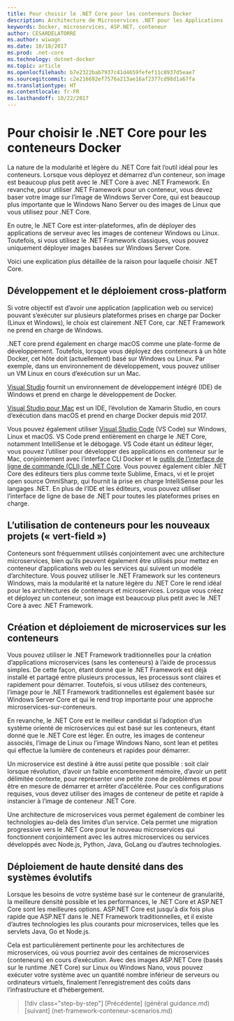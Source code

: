 ```yaml
---
title: Pour choisir le .NET Core pour les conteneurs Docker
description: Architecture de Microservices .NET pour les Applications .NET en conteneur | Pour choisir le .NET Core pour les conteneurs Docker
keywords: Docker, microservices, ASP.NET, conteneur
author: CESARDELATORRE
ms.author: wiwagn
ms.date: 10/18/2017
ms.prod: .net-core
ms.technology: dotnet-docker
ms.topic: article
ms.openlocfilehash: b7e2322bab7937c41d4659fefef11c8937d5eae7
ms.sourcegitcommit: c2e216692ef7576a213ae16af2377cd98d1a67fa
ms.translationtype: HT
ms.contentlocale: fr-FR
ms.lasthandoff: 10/22/2017
---
```

# <a name="when-to-choose-net-core-for-docker-containers"></a>Pour choisir le .NET Core pour les conteneurs Docker

La nature de la modularité et légère du .NET Core fait l’outil idéal pour les conteneurs. Lorsque vous déployez et démarrez d’un conteneur, son image est beaucoup plus petit avec le .NET Core à avec .NET Framework. En revanche, pour utiliser .NET Framework pour un conteneur, vous devez baser votre image sur l’image de Windows Server Core, qui est beaucoup plus importante que le Windows Nano Server ou des images de Linux que vous utilisez pour .NET Core.

En outre, le .NET Core est inter-plateformes, afin de déployer des applications de serveur avec les images de conteneur Windows ou Linux. Toutefois, si vous utilisez le .NET Framework classiques, vous pouvez uniquement déployer images basées sur Windows Server Core.

Voici une explication plus détaillée de la raison pour laquelle choisir .NET Core.

## <a name="developing-and-deploying-cross-platform"></a>Développement et le déploiement cross-platform

Si votre objectif est d’avoir une application (application web ou service) pouvant s’exécuter sur plusieurs plateformes prises en charge par Docker (Linux et Windows), le choix est clairement .NET Core, car .NET Framework ne prend en charge de Windows.

.NET core prend également en charge macOS comme une plate-forme de développement. Toutefois, lorsque vous déployez des conteneurs à un hôte Docker, cet hôte doit (actuellement) basé sur Windows ou Linux. Par exemple, dans un environnement de développement, vous pouvez utiliser un VM Linux en cours d’exécution sur un Mac.

[Visual Studio](https://www.visualstudio.com/) fournit un environnement de développement intégré (IDE) de Windows et prend en charge le développement de Docker. 

[Visual Studio pour Mac](https://www.visualstudio.com/vs/visual-studio-mac/) est un IDE, l’évolution de Xamarin Studio, en cours d’exécution dans macOS et prend en charge Docker depuis mid 2017.

Vous pouvez également utiliser [Visual Studio Code](https://code.visualstudio.com/) (VS Code) sur Windows, Linux et macOS. VS Code prend entièrement en charge le .NET Core, notamment IntelliSense et le débogage. VS Code étant un éditeur léger, vous pouvez l’utiliser pour développer des applications en conteneur sur le Mac, conjointement avec l’interface CLI Docker et le [outils de l’interface de ligne de commande (CLI) de .NET Core](https://docs.microsoft.com/dotnet/core/tools/?tabs=netcore2x). Vous pouvez également cibler .NET Core des éditeurs tiers plus comme texte Sublime, Emacs, vi et le projet open source OmniSharp, qui fournit la prise en charge IntelliSense pour les langages .NET. En plus de l’IDE et les éditeurs, vous pouvez utiliser l’interface de ligne de base de .NET pour toutes les plateformes prises en charge.

## <a name="using-containers-for-new-green-field-projects"></a>L’utilisation de conteneurs pour les nouveaux projets (« vert-field »)

Conteneurs sont fréquemment utilisés conjointement avec une architecture microservices, bien qu’ils peuvent également être utilisés pour mettez en conteneur d’applications web ou les services qui suivent un modèle d’architecture. Vous pouvez utiliser le .NET Framework sur les conteneurs Windows, mais la modularité et la nature légère du .NET Core le rend idéal pour les architectures de conteneurs et microservices. Lorsque vous créez et déployez un conteneur, son image est beaucoup plus petit avec le .NET Core à avec .NET Framework.

## <a name="creating-and-deploying-microservices-on-containers"></a>Création et déploiement de microservices sur les conteneurs

Vous pouvez utiliser le .NET Framework traditionnelles pour la création d’applications microservices (sans les conteneurs) à l’aide de processus simples. De cette façon, étant donné que le .NET Framework est déjà installé et partagé entre plusieurs processus, les processus sont claires et rapidement pour démarrer. Toutefois, si vous utilisez des conteneurs, l’image pour le .NET Framework traditionnelles est également basée sur Windows Server Core et qui le rend trop importante pour une approche microservices-sur-conteneurs.

En revanche, le .NET Core est le meilleur candidat si l’adoption d’un système orienté de microservices qui est basé sur les conteneurs, étant donné que le .NET Core est léger. En outre, les images de conteneur associés, l’image de Linux ou l’image Windows Nano, sont lean et petites qui effectue la lumière de conteneurs et rapides pour démarrer.

Un microservice est destiné à être aussi petite que possible : soit clair lorsque révolution, d’avoir un faible encombrement mémoire, d’avoir un petit délimitée contexte, pour représenter une petite zone de problèmes et pour être en mesure de démarrer et arrêter d’accélérée. Pour ces configurations requises, vous devez utiliser des images de conteneur de petite et rapide à instancier à l’image de conteneur .NET Core.

Une architecture de microservices vous permet également de combiner les technologies au-delà des limites d’un service. Cela permet une migration progressive vers le .NET Core pour le nouveau microservices qui fonctionnent conjointement avec les autres microservices ou services développés avec Node.js, Python, Java, GoLang ou d’autres technologies.

## <a name="deploying-high-density-in-scalable-systems"></a>Déploiement de haute densité dans des systèmes évolutifs

Lorsque les besoins de votre système basé sur le conteneur de granularité, la meilleure densité possible et les performances, le .NET Core et ASP.NET Core sont les meilleures options. ASP.NET Core est jusqu'à dix fois plus rapide que ASP.NET dans le .NET Framework traditionnelles, et il existe d’autres technologies les plus courants pour microservices, telles que les servlets Java, Go et Node.js.

Cela est particulièrement pertinente pour les architectures de microservices, où vous pourriez avoir des centaines de microservices (conteneurs) en cours d’exécution. Avec des images ASP.NET Core (basés sur le runtime .NET Core) sur Linux ou Windows Nano, vous pouvez exécuter votre système avec un quantité nombre inférieur de serveurs ou ordinateurs virtuels, finalement l’enregistrement des coûts dans l’infrastructure et d’hébergement.


>[!div class="step-by-step"]
[Précédente] (général guidance.md) [suivant] (net-framework-conteneur-scenarios.md)
